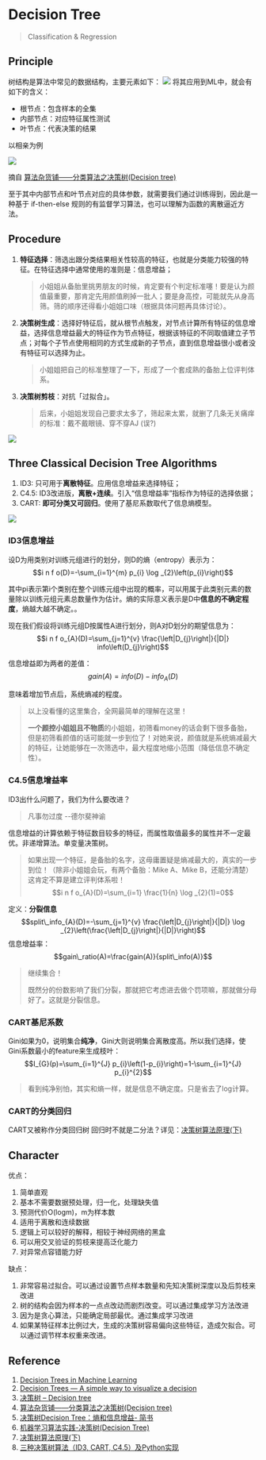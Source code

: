 # Decision Tree
> Classification & Regression

## Principle
树结构是算法中常见的数据结构，主要元素如下：
![](https://easy-ai.oss-cn-shanghai.aliyuncs.com/2019-09-17-jiegou.png)
将其应用到ML中，就会有如下的含义：
- 根节点：包含样本的全集
- 内部节点：对应特征属性测试
- 叶节点：代表决策的结果

以相亲为例

![](https://images.cnblogs.com/cnblogs_com/leoo2sk/WindowsLiveWriter/34d255f282ae_B984/1_3.png)

摘自 [算法杂货铺——分类算法之决策树(Decision tree)](https://www.cnblogs.com/leoo2sk/archive/2010/09/19/decision-tree.html)

至于其中内部节点和叶节点对应的具体参数，就需要我们通过训练得到，因此是一种基于 if-then-else 规则的有监督学习算法，也可以理解为函数的离散逼近方法。

## Procedure
1. **特征选择**：筛选出跟分类结果相关性较高的特征，也就是分类能力较强的特征。在特征选择中通常使用的准则是：信息增益；
   > 小姐姐从备胎里挑男朋友的时候，肯定要有个判定标准噻！要是认为颜值最重要，那肯定先用颜值刷掉一批人；要是身高控，可能就先从身高筛。筛的顺序还得看小姐姐口味（根据具体问题再具体讨论）。
2. **决策树生成**：选择好特征后，就从根节点触发，对节点计算所有特征的信息增益，选择信息增益最大的特征作为节点特征，根据该特征的不同取值建立子节点；对每个子节点使用相同的方式生成新的子节点，直到信息增益很小或者没有特征可以选择为止。
   > 小姐姐把自己的标准整理了一下，形成了一个套成熟的备胎上位评判体系。
3. **决策树剪枝**：对抗「过拟合」。
   > 后来，小姐姐发现自己要求太多了，筛起来太累，就删了几条无关痛痒的标准：戴不戴眼镜、穿不穿AJ (误?)


![](https://miro.medium.com/max/583/1*CjV-yiPk8PEJNiTG2VxAvA.png)

## Three Classical Decision Tree Algorithms
1. ID3: 只可用于**离散特征**。应用信息增益来选择特征；
2. C4.5: ID3改进版，**离散+连续**。引入“信息增益率”指标作为特征的选择依据；
3. CART: **即可分类又可回归**。使用了基尼系数取代了信息熵模型。

![](https://user-gold-cdn.xitu.io/2018/3/11/162149725abc5fcb?imageView2/0/w/1280/h/960/format/webp/ignore-error/1)

### ID3信息增益
设D为用类别对训练元组进行的划分，则D的熵（entropy）表示为：
$$i n f o(D)=-\sum_{i=1}^{m} p_{i} \log _{2}\left(p_{i}\right)$$

其中pi表示第i个类别在整个训练元组中出现的概率，可以用属于此类别元素的数量除以训练元组元素总数量作为估计。熵的实际意义表示是D中**信息的不确定程度**，熵越大越不确定。。

现在我们假设将训练元组D按属性A进行划分，则A对D划分的期望信息为：
$$i n f o_{A}(D)=\sum_{j=1}^{v} \frac{\left|D_{j}\right|}{|D|} info\left(D_{j}\right)$$

信息增益即为两者的差值：
$$gain(A)=i n f o(D)-info_{A}(D)$$

意味着增加节点后，系统熵减的程度。

> 以上没看懂的这里集合，全网最简单的理解在这里！
> 
> **一个颜控小姐姐且不物质**的小姐姐，初筛看money的话会剩下很多备胎，但是初筛看颜值的话可能就一步到位了！对她来说，颜值就是系统熵减最大的特征，让她能够在一次筛选中，最大程度地缩小范围（降低信息不确定性）。

### C4.5信息增益率
ID3出什么问题了，我们为什么要改进？
> 凡事勿过度  --德尔斐神谕

信息增益的计算依赖于特征数目较多的特征，而属性取值最多的属性并不一定最优。非递增算法。单变量决策树。

>如果出现一个特征，是备胎的名字，这毋庸置疑是熵减最大的，真实的一步到位！（除非小姐姐会玩，有两个备胎：Mike A、Mike B，还能分清楚）这肯定不算是建立评判体系啦！
$$i n f o_{A}(D)=\sum_{i=1} \frac{1}{n} \log _{2}(1)=0$$

定义：**分裂信息**
$$split\_info_{A}(D)=-\sum_{j=1}^{v} \frac{\left|D_{j}\right|}{|D|} \log _{2}\left(\frac{\left|D_{j}\right|}{|D|}\right)$$
信息增益率：
$$gain\_ratio(A)=\frac{gain(A)}{split\_info(A)}$$

> 继续集合！
>
> 既然分的份数影响了我们分裂，那就把它考虑进去做个罚项嘛，那就做分母好了。这就是分裂信息。

### CART基尼系数
Gini如果为0，说明集合**纯净**，Gini大则说明集合离散度高。所以我们选择，使Gini系数最小的feature来生成枝叶：
$$I_{G}(p)=\sum_{i=1}^{J} p_{i}\left(1-p_{i}\right)=1-\sum_{i=1}^{J} p_{i}^{2}$$

> 看到纯净别怕，其实和熵一样，就是信息不确定度。只是省去了log计算。

### CART的分类回归
CART又被称作分类回归树
回归时不就是二分法？详见：[决策树算法原理(下)](https://www.cnblogs.com/pinard/p/6053344.html)


## Character
优点：

1. 简单直观
2. 基本不需要数据预处理，归一化，处理缺失值
3. 预测代价O(logm)，m为样本数
4. 适用于离散和连续数据
5. 逻辑上可以较好的解释，相较于神经网络的黑盒
6. 可以用交叉验证的剪枝来提高泛化能力
7. 对异常点容错能力好

缺点：

1. 非常容易过拟合。可以通过设置节点样本数量和先知决策树深度以及后剪枝来改进
2. 树的结构会因为样本的一点点改动而剧烈改变。可以通过集成学习方法改进
3. 因为是贪心算法，只能确定局部最优。通过集成学习改进
4. 如果某特征样本比例过大，生成的决策树容易偏向这些特征，造成欠拟合。可以通过调节样本权重来改进。


## Reference 
1. [Decision Trees in Machine Learning](https://towardsdatascience.com/decision-trees-in-machine-learning-641b9c4e8052)
2. [Decision Trees — A simple way to visualize a decision](https://medium.com/greyatom/decision-trees-a-simple-way-to-visualize-a-decision-dc506a403aeb)
3. [决策树 – Decision tree](https://easyai.tech/ai-definition/decision-tree/)
4. [算法杂货铺——分类算法之决策树(Decision tree)](https://www.cnblogs.com/leoo2sk/archive/2010/09/19/decision-tree.html)
5. [决策树Decision Tree：熵和信息增益- 简书](https://www.jianshu.com/p/293fc62b84de)
6. [机器学习算法实践-决策树(Decision Tree)](https://zhuanlan.zhihu.com/p/27905967)
7. [决策树算法原理(下)](https://www.cnblogs.com/pinard/p/6053344.html)
8. [三种决策树算法（ID3, CART, C4.5）及Python实现](https://juejin.im/post/5aa503b4518825555d46e1d8)

